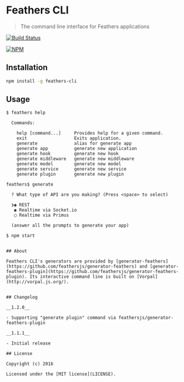 # Feathers CLI

> The command line interface for Feathers applications

[![Build Status](https://travis-ci.org/feathersjs/feathers-cli.png?branch=master)](https://travis-ci.org/feathersjs/feathers-cli)

[![NPM](https://nodei.co/npm/feathers-cli.png?downloads=true&stars=true)](https://nodei.co/npm/feathers-cli/)

## Installation

```bash
npm install -g feathers-cli
```

## Usage

```
$ feathers help

  Commands:

    help [command...]     Provides help for a given command.
    exit                  Exits application.
    generate              alias for generate app
    generate app          generate new application
    generate hook         generate new hook
    generate middleware   generate new middleware
    generate model        generate new model
    generate service      generate new service
    generate plugin       generate new plugin

feathers$ generate

  ? What type of API are you making? (Press <space> to select)

  ❯◉ REST
   ◉ Realtime via Socket.io
   ◯ Realtime via Primus

  (answer all the prompts to generate your app)

$ npm start
```

```

## About

Feathers CLI's generators are provided by [generator-feathers](https://github.com/feathersjs/generator-feathers) and [generator-feathers-plugin](https://github.com/feathersjs/generator-feathers-plugin). Its interactive command line is built on [Vorpal](http://vorpal.js.org/).


## Changelog

__1.2.0__

- Supporting "generate plugin" command via feathersjs/generator-feathers-plugin

__1.1.1__

- Initial release

## License

Copyright (c) 2016

Licensed under the [MIT license](LICENSE).
